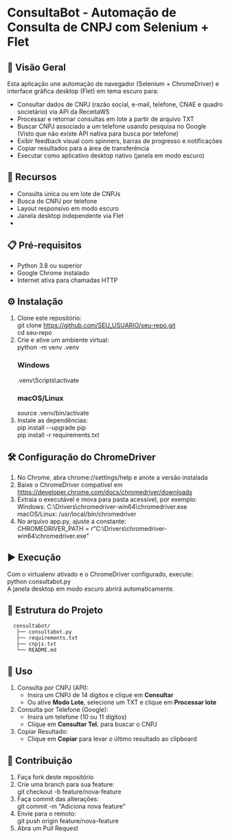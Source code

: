 # ConsultaBot - Automação de Consulta de CNPJ com Selenium + Flet

## 🚀 Visão Geral  
Esta aplicação une automação de navegador (Selenium + ChromeDriver) e interface gráfica desktop (Flet) em tema escuro para:  
- Consultar dados de CNPJ (razão social, e-mail, telefone, CNAE e quadro societário) via API da ReceitaWS  
- Processar e retornar consultas em lote a partir de arquivo TXT  
- Buscar CNPJ associado a um telefone usando pesquisa no Google (Visto que não existe API nativa para busca por telefone)
- Exibir feedback visual com spinners, barras de progresso e notificações  
- Copiar resultados para a área de transferência  
- Executar como aplicativo desktop nativo (janela em modo escuro)

## 🧩 Recursos  
- Consulta única ou em lote de CNPJs  
- Busca de CNPJ por telefone  
- Layout responsivo em modo escuro  
- Janela desktop independente via Flet
- 
## 📋 Pré-requisitos  
- Python 3.8 ou superior  
- Google Chrome instalado  
- Internet ativa para chamadas HTTP

## ⚙️ Instalação  
1. Clone este repositório:  
   git clone https://github.com/SEU_USUARIO/seu-repo.git  
   cd seu-repo  
2. Crie e ative um ambiente virtual:  
   python -m venv .venv  
   ### Windows  
   .venv\Scripts\activate  
   ### macOS/Linux  
   source .venv/bin/activate  
3. Instale as dependências:  
   pip install --upgrade pip  
   pip install -r requirements.txt

## 🛠️ Configuração do ChromeDriver  
1. No Chrome, abra chrome://settings/help e anote a versão instalada  
2. Baixe o ChromeDriver compatível em https://developer.chrome.com/docs/chromedriver/downloads  
3. Extraia o executável e mova para pasta acessível, por exemplo:  
   Windows: C:\Drivers\chromedriver-win64\chromedriver.exe  
   macOS/Linux: /usr/local/bin/chromedriver  
4. No arquivo app.py, ajuste a constante:  
   CHROMEDRIVER_PATH = r"C:\Drivers\chromedriver-win64\chromedriver.exe"

## ▶️ Execução  
Com o virtualenv ativado e o ChromeDriver configurado, execute:  
   python consultabot.py  
A janela desktop em modo escuro abrirá automaticamente.

## 📂 Estrutura do Projeto  
   
      consultabot/
       ├── consultabot.py     
       ├── requirements.txt
       ├── cnpjs.txt
       └── README.md  

## 📖 Uso  
1. Consulta por CNPJ (API):  
   - Insira um CNPJ de 14 dígitos e clique em **Consultar**  
   - Ou ative **Modo Lote**, selecione um TXT e clique em **Processar lote**  
2. Consulta por Telefone (Google):  
   - Insira um telefone (10 ou 11 dígitos)  
   - Clique em **Consultar Tel.** para buscar o CNPJ  
3. Copiar Resultado:  
   - Clique em **Copiar** para levar o último resultado ao clipboard

## 🤝 Contribuição  
1. Faça fork deste repositório  
2. Crie uma branch para sua feature:  
   git checkout -b feature/nova-feature  
3. Faça commit das alterações:  
   git commit -m "Adiciona nova feature"  
4. Envie para o remoto:  
   git push origin feature/nova-feature  
5. Abra um Pull Request

